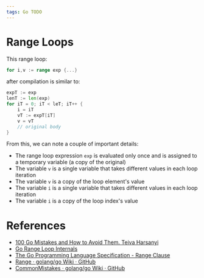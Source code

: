 ```yaml
---
tags: Go TODO
---
```


# Range Loops

This range loop:

```go
for i,v := range exp {...}
```

after compilation is similar to:

```go
expT := exp
lenT := len(exp)
for iT = 0; iT < leT; iT++ {
	i = iT
	vT := expT[iT]
	v = vT
	// original body
}
```

From this, we can note a couple of important details:

- The range loop expression `exp` is evaluated only once and is assigned to a temporary variable (a copy of the original)
- The variable `v` is a single variable that takes different values in each loop iteration
- The variable `v` is a copy of the loop element's value
- The variable `i` is a single variable that takes different values in each loop iteration
- The variable `i` is a copy of the loop index's value

# References

 - [100 Go Mistakes and How to Avoid Them. Teiva Harsanyi](References.md#100%20Go%20Mistakes%20and%20How%20to%20Avoid%20Them.%20Teiva%20Harsanyi)
 - [Go Range Loop Internals](https://garbagecollected.org/2017/02/22/go-range-loop-internals/)
 - [The Go Programming Language Specification - Range Clause](https://go.dev/ref/spec#RangeClause)
 - [Range · golang/go Wiki · GitHub](https://github.com/golang/go/wiki/Range)
 - [CommonMistakes · golang/go Wiki · GitHub](https://github.com/golang/go/wiki/CommonMistakes)
